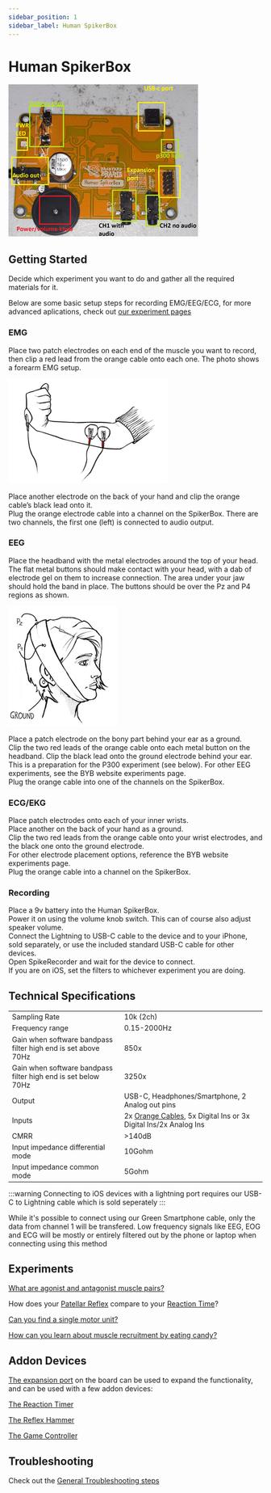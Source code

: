 ```yaml
---
sidebar_position: 1
sidebar_label: Human SpikerBox
---
```


# Human SpikerBox #

![Human SpikerBox](./diagram.png)

## Getting Started ##

Decide which experiment you want to do and gather all the required materials for it.

Below are some basic setup steps for recording EMG/EEG/ECG, for more advanced aplications, check out [our experiment pages](#experiments)
### EMG ###

Place two patch electrodes on each end of the muscle you want to record, then clip a red lead from the orange cable onto each one. The photo shows a forearm EMG setup.

![muscle electrode placement](./EMG_electrode_placement.png)

Place another electrode on the back of your hand and clip the orange cable’s black lead onto it.  
Plug the orange electrode cable into a channel on the SpikerBox. There are two channels, the first one (left) is connected to audio output.


### EEG ###

Place the headband with the metal electrodes around the top of your head. The flat metal buttons should make contact with your head, with a dab of electrode gel on them to increase connection. The area under your jaw should hold the band in place. The buttons should be over the Pz and P4 regions as shown.

![EEG electrode placement](./EEG_placement.png)

Place a patch electrode on the bony part behind your ear as a ground.  
Clip the two red leads of the orange cable onto each metal button on the headband. Clip the black lead onto the ground electrode behind your ear.   
This is a preparation for the P300 experiment (see below). For other EEG experiments, see the BYB website experiments page.  
Plug the orange cable into one of the channels on the SpikerBox.  


### ECG/EKG ###

Place patch electrodes onto each of your inner wrists.   
Place another on the back of your hand as a ground.  
Clip the two red leads from the orange cable onto your wrist electrodes, and the black one onto the ground electrode.  
For other electrode placement options, reference the BYB website experiments page.  
Plug the orange cable into a channel on the SpikerBox.  

### Recording ###
Place a 9v battery into the Human SpikerBox.  
Power it on using the volume knob switch. This can of course also adjust speaker volume.  
Connect the Lightning to USB-C cable to the device and to your iPhone, sold separately, or use the included standard USB-C cable for other devices.  
Open SpikeRecorder and wait for the device to connect.  
If you are on iOS, set the filters to whichever experiment you are doing.  


## Technical Specifications ##

|||
|---|---|
|Sampling Rate|10k (2ch)|
|Frequency range|0.15-2000Hz|
|Gain when software bandpass filter high end is set above 70Hz|850x|
|Gain when software bandpass filter high end is set below 70Hz|3250x|
|Output|USB-C, Headphones/Smartphone, 2 Analog out pins|
|Inputs|2x [Orange Cables](https://backyardbrains.com/products/muscleElectrodeCable), 5x Digital Ins or 3x Digital Ins/2x Analog Ins|
|CMRR |>140dB|
|Input impedance differential mode|10Gohm|
|Input impedance common mode|5Gohm|

:::warning
Connecting to iOS devices with a lightning port requires our USB-C to Lightning cable which is sold seperately
:::

While it's possible to connect using our Green Smartphone cable, only the data from channel 1 will be transfered. Low frequency signals like EEG, EOG and ECG will be mostly or entirely filtered out by the phone or laptop when connecting using this method

## Experiments ##

[What are agonist and antagonist muscle pairs?](https://backyardbrains.com/experiments/musclespikerboxpro)

How does your [Patellar Reflex](https://backyardbrains.com/experiments/Musclekneejerk) compare to your [Reaction Time](https://backyardbrains.com/experiments/MusclReactionTime)?

[Can you find a single motor unit?](https://backyardbrains.com/experiments/MuscleSingleunit)

[How can you learn about muscle recruitment by eating candy?](https://backyardbrains.com/experiments/Musclechewing)

## Addon Devices ##

[The expansion port](../../Engineering/ExpansionPort) on the board can be used to expand the functionality, and can be used with a few addon devices:

[The Reaction Timer](./ReactionTimer/index.md)

[The Reflex Hammer](./ReflexHammer/index.md)

[The Game Controller](./GameController/index.md)


## Troubleshooting ##

Check out the [General Troubleshooting steps](../../index.md#troubleshooting)
